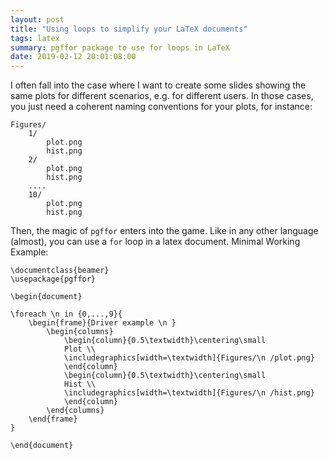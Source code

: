 ```yaml
---
layout: post
title: "Using loops to simplify your LaTeX documents"
tags: latex
summary: pgffor package to use for loops in LaTeX
date: 2019-02-12 20:01:08:00
---
```


I often fall into the case where I want to create some slides showing the same plots for different scenarios, e.g. for different users. In those cases, you just need a coherent naming conventions for your plots, for instance:

    Figures/
	    1/
		    plot.png
			hist.png
		2/
			plot.png
			hist.png
	    ....
		10/
			plot.png
			hist.png

Then, the magic of `pgffor` enters into the game. Like in any other language (almost), you can use a `for` loop in a latex document. Minimal Working Example:

    \documentclass{beamer}
    \usepackage{pgffor}
 
    \begin{document}

    \foreach \n in {0,...,9}{
        \begin{frame}{Driver example \n }
			\begin{columns}
				\begin{column}{0.5\textwidth}\centering\small
				Plot \\
				\includegraphics[width=\textwidth]{Figures/\n /plot.png}
				\end{column}
				\begin{column}{0.5\textwidth}\centering\small
				Hist \\
				\includegraphics[width=\textwidth]{Figures/\n /hist.png}
				\end{column}
			\end{columns}
		\end{frame}
	}
 
	\end{document}


